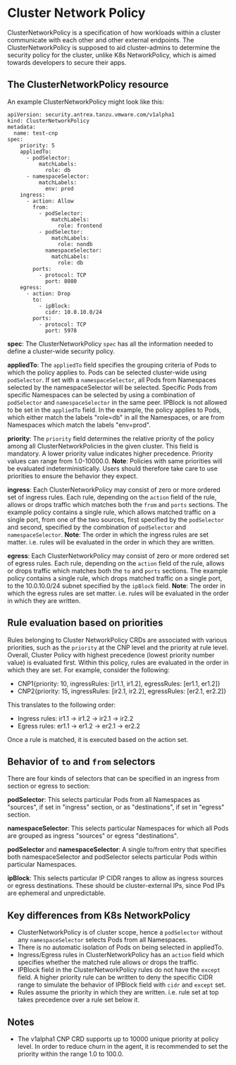 # Cluster Network Policy

ClusterNetworkPolicy is a specification of how workloads within a cluster
communicate with each other and other external endpoints.
The ClusterNetworkPolicy is supposed to aid cluster-admins to determine
the security policy for the cluster, unlike K8s NetworkPolicy, which is
aimed towards developers to secure their apps.

## The ClusterNetworkPolicy resource

An example ClusterNetworkPolicy might look like this:
```
apiVersion: security.antrea.tanzu.vmware.com/v1alpha1
kind: ClusterNetworkPolicy
metadata:
  name: test-cnp
spec:
    priority: 5
    appliedTo:
      - podSelector:
          matchLabels:
            role: db
      - namespaceSelector:
          matchLabels:
            env: prod
    ingress:
      - action: Allow
        from:
          - podSelector:
              matchLabels:
                role: frontend
          - podSelector:
              matchLabels:
                role: nondb
            namespaceSelector:
              matchLabels:
                role: db
        ports:
          - protocol: TCP
            port: 8080
    egress:
      - action: Drop
        to:
          - ipBlock:
            cidr: 10.0.10.0/24
        ports:
          - protocol: TCP
            port: 5978
```

**spec**: The ClusterNetworkPolicy `spec` has all the information needed to
define a cluster-wide security policy.

**appliedTo**: The `appliedTo` field specifies the grouping criteria of Pods to
which the policy applies to. Pods can be selected cluster-wide using
`podSelector`. If set with a `namespaceSelector`, all Pods from Namespaces
selected by the namespaceSelector will be selected. Specific Pods from
specific Namespaces can be selected by using a combination of
`podSelector` and `namespaceSelector` in the same peer. IPBlock is not allowed
to be set in the `appliedTo` field.
In the example, the policy applies to Pods, which either match the labels
"role=db" in all the Namespaces, or are from Namespaces which match the
labels "env=prod".

**priority**: The `priority` field determines the relative priority of the policy
among all ClusterNetworkPolicies in the given cluster. This field is mandatory.
A lower priority value indicates higher precedence. Priority values can range
from 1.0-10000.0.
**Note**: Policies with same priorities will be evaluated
indeterministically. Users should therefore take care to use priorities to
ensure the behavior they expect.

**ingress**: Each ClusterNetworkPolicy may consist of zero or more ordered
set of ingress rules. Each rule, depending on the `action` field of the rule,
allows or drops traffic which matches both the `from` and `ports` sections.
The example policy contains a single rule, which allows matched traffic on a
single port, from one of the two sources, first specified by the `podSelector`
and second, specified by the combination of `podSelector` and
`namespaceSelector`.
**Note**: The order in which the ingress rules are set matter. i.e. rules will be
evaluated in the order in which they are written.

**egress**: Each ClusterNetworkPolicy may consist of zero or more ordered set of
egress rules. Each rule, depending on the `action` field of the rule, allows
or drops traffic which matches both the `to` and `ports` sections. The example
policy contains a single rule, which drops matched traffic on a single port,
to the 10.0.10.0/24 subnet specified by the `ipBlock` field.
**Note**: The order in which the egress rules are set matter. i.e. rules will be
evaluated in the order in which they are written.

## Rule evaluation based on priorities

Rules belonging to Cluster NetworkPolicy CRDs are associated with various
priorities, such as the `priority` at the CNP level and the priority at rule
level. Overall, Cluster Policy with highest precedence (lowest priority number
value) is evaluated first. Within this policy, rules are evaluated in the order
in which they are set. For example, consider the following:

- CNP1{priority: 10, ingressRules: [ir1.1, ir1.2], egressRules: [er1.1, er1.2]}
- CNP2{priority: 15, ingressRules: [ir2.1, ir2.2], egressRules: [er2.1, er2.2]}

This translates to the following order:
- Ingress rules: ir1.1 -> ir1.2 -> ir2.1 -> ir2.2
- Egress rules: er1.1 -> er1.2 -> er2.1 -> er2.2

Once a rule is matched, it is executed based on the action set.

## Behavior of `to` and `from` selectors

There are four kinds of selectors that can be specified in an ingress from
section or egress to section:

**podSelector**: This selects particular Pods from all Namespaces as "sources",
if set in "ingress" section, or as "destinations", if set in "egress" section.

**namespaceSelector**: This selects particular Namespaces for which all Pods are
grouped as ingress "sources" or egress "destinations".

**podSelector** and **namespaceSelector**:  A single to/from entry that specifies
both namespaceSelector and podSelector selects particular Pods within
particular Namespaces. 

**ipBlock**: This selects particular IP CIDR ranges to allow as ingress sources
or egress destinations. These should be cluster-external IPs, since Pod IPs are
ephemeral and unpredictable.

## Key differences from K8s NetworkPolicy

- ClusterNetworkPolicy is of cluster scope, hence a `podSelector` without any
  `namespaceSelector` selects Pods from all Namespaces.
- There is no automatic isolation of Pods on being selected in appliedTo.
- Ingress/Egress rules in ClusterNetworkPolicy has an `action` field which
  specifies whether the matched rule allows or drops the traffic.
- IPBlock field in the ClusterNetworkPolicy rules do not have the `except`
  field. A higher priority rule can be written to deny the specific CIDR range
  to simulate the behavior of IPBlock field with `cidr` and `except` set.
- Rules assume the priority in which they are written. i.e. rule set at top
  takes precedence over a rule set below it.

## Notes

- The v1alpha1 CNP CRD supports up to 10000 unique priority at policy level. In
  order to reduce churn in the agent, it is recommended to set the priority
  within the range 1.0 to 100.0.
